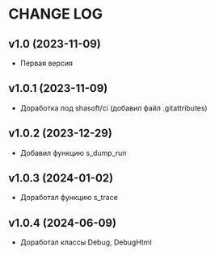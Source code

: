 CHANGE LOG
==========

## v1.0 (2023-11-09)

* Первая версия

## v1.0.1 (2023-11-09)
* Доработка под shasoft/ci (добавил файл .gitattributes)

## v1.0.2 (2023-12-29)
* Добавил функцию s_dump_run

## v1.0.3 (2024-01-02)
* Доработал функцию s_trace

## v1.0.4 (2024-06-09)
* Доработал классы Debug, DebugHtml